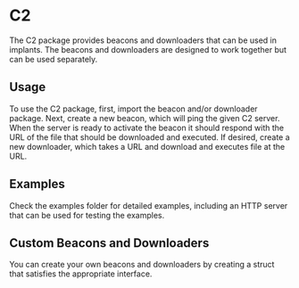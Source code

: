 # C2
The C2 package provides beacons and downloaders that can be used in implants. The beacons and downloaders are designed to work together but can be used separately.

## Usage
To use the C2 package, first, import the beacon and/or downloader package. Next, create a new beacon, which will ping the given C2 server. When the server is ready to activate the beacon it should respond with the URL of the file that should be downloaded and executed. If desired, create a new downloader, which takes a URL and download and executes file at the URL.

## Examples
Check the examples folder for detailed examples, including an HTTP server that can be used for testing the examples.

## Custom Beacons and Downloaders
You can create your own beacons and downloaders by creating a struct that satisfies the appropriate interface.
